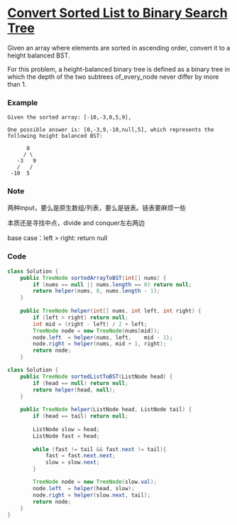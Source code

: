 # [Convert Sorted List to Binary Search Tree](https://leetcode.com/problems/convert-sorted-list-to-binary-search-tree/description/)

Given an array where elements are sorted in ascending order, convert it to a height balanced BST.

For this problem, a height-balanced binary tree is defined as a binary tree in which the depth of the two subtrees of_every_node never differ by more than 1.

### **Example**

```
Given the sorted array: [-10,-3,0,5,9],

One possible answer is: [0,-3,9,-10,null,5], which represents the following height balanced BST:

      0
     / \
   -3   9
   /   /
 -10  5
```

### Note

两种input，要么是原生数组/列表，要么是链表。链表要麻烦一些

本质还是寻找中点，divide and conquer左右两边

base case：left &gt; right: return null

### Code

```java
class Solution {
    public TreeNode sortedArrayToBST(int[] nums) {
        if (nums == null || nums.length == 0) return null;
        return helper(nums, 0, nums.length - 1);
    }
    
    public TreeNode helper(int[] nums, int left, int right) {
        if (left > right) return null;
        int mid = (right - left) / 2 + left;
        TreeNode node = new TreeNode(nums[mid]);
        node.left  = helper(nums, left,    mid - 1);
        node.right = helper(nums, mid + 1, right);
        return node;
    }
```

```java
class Solution {
    public TreeNode sortedListToBST(ListNode head) {
        if (head == null) return null;
        return helper(head, null);
    }
    
    public TreeNode helper(ListNode head, ListNode tail) {
        if (head == tail) return null;        
        
        ListNode slow = head;
        ListNode fast = head;
        
        while (fast != tail && fast.next != tail){
            fast = fast.next.next;
            slow = slow.next;
        }

        TreeNode node = new TreeNode(slow.val);
        node.left  = helper(head, slow);
        node.right = helper(slow.next, tail);
        return node;
    }
}
```



